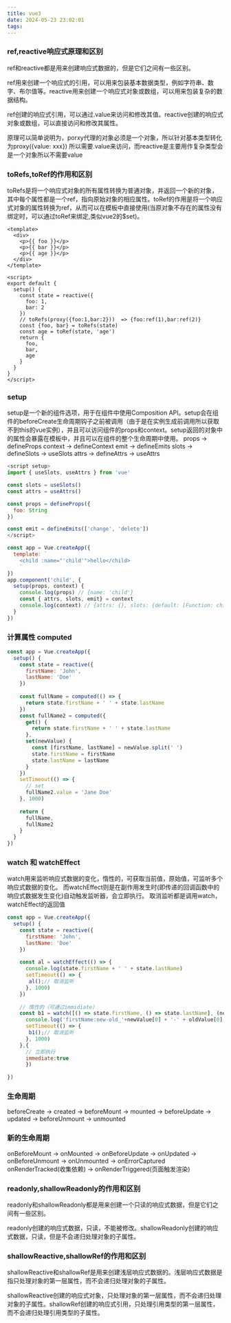 ```yaml
---
title: vue3
date: 2024-05-23 23:02:01
tags:
---
```

### ref,reactive响应式原理和区别
ref和reactive都是用来创建响应式数据的，但是它们之间有一些区别。

ref用来创建一个响应式的引用，可以用来包装基本数据类型，例如字符串、数字、布尔值等。reactive用来创建一个响应式对象或数组，可以用来包装复杂的数据结构。

ref创建的响应式引用，可以通过.value来访问和修改其值。reactive创建的响应式对象或数组，可以直接访问和修改其属性。

原理可以简单说明为，porxy代理的对象必须是一个对象，所以针对基本类型转化为proxy({value: xxx}) 所以需要.value来访问，而reactive是主要用作复杂类型会是一个对象所以不需要value

### toRefs,toRef的作用和区别
toRefs是将一个响应式对象的所有属性转换为普通对象，并返回一个新的对象，其中每个属性都是一个ref，指向原始对象的相应属性。toRef的作用是将一个响应式对象的属性转换为ref，从而可以在模板中直接使用(当原对象不存在的属性没有绑定时，可以通过toRef来绑定,类似vue2的$set)。

```vue
<template>
  <div>
    <p>{{ foo }}</p>
    <p>{{ bar }}</p>
    <p>{{ age }}</p>
  </div>
</template>

<script>
export default {
  setup() {
    const state = reactive({
      foo: 1,
      bar: 2
    })
    // toRefs(proxy({foo:1,bar:2}))  => {foo:ref(1),bar:ref(2)}
    const {foo, bar} = toRefs(state)
    const age = toRef(state, 'age')
    return {
      foo,
      bar,
      age
    }
  }
}
</script>
```
### setup
setup是一个新的组件选项，用于在组件中使用Composition API。setup会在组件的beforeCreate生命周期钩子之前被调用（由于是在实例生成前调用所以获取不到this的vue实例），并且可以访问组件的props和context。setup返回的对象中的属性会暴露在模板中，并且可以在组件的整个生命周期中使用。
props -> defineProps
context -> defineContext
emit -> defineEmits
slots -> defineSlots -> useSlots
attrs -> defineAttrs -> useAttrs

```js
<script setup>
import { useSlots, useAttrs } from 'vue'

const slots = useSlots()
const attrs = useAttrs()

const props = defineProps({
  foo: String
})

const emit = defineEmits(['change', 'delete'])
</script>
```

```js
const app = Vue.createApp({
  template: `
    <child :name="'child'">hello</child>
    `
})
app.component('child', {
  setup(props, context) {
    console.log(props) // {name: 'child'}
    const { attrs, slots, emit} = context
    console.log(context) // {attrs: {}, slots: {default: [Function: child]}, emit: [Function: emit]}
  }
})
```
### 计算属性 computed
```js
const app = Vue.createApp({
  setup() {
    const state = reactive({
      firstName: 'John',
      lastName: 'Doe'
    })
    
    const fullName = computed(() => {
      return state.firstName + ' ' + state.lastName
    })
    const fullName2 = computed({
      get() {
        return state.firstName + ' ' + state.lastName
      },
      set(newValue) {
        const [firstName, lastName] = newValue.split(' ')
        state.firstName = firstName
        state.lastName = lastName
      }
    })
    setTimeout(() => {
      // set 
      fullName2.value = 'Jane Doe'
    }, 1000)
    
    return {
      fullName,
      fullName2
    }
  }
})
```

### watch 和 watchEffect
watch用来监听响应式数据的变化，惰性的，可获取当前值，原始值，可监听多个响应式数据的变化。
而watchEffect则是在副作用发生时(即传递的回调函数中的响应式数据发生变化)自动触发监听器，会立即执行。
取消监听都是调用watch，watchEffect的返回值
```js
const app = Vue.createApp({
  setup() {
    const state = reactive({
      firstName: 'John',
      lastName: 'Doe'
    })
    
    const al = watchEffect(() => {
      console.log(state.firstName + ' ' + state.lastName)
      setTimeout(() => {
       al();// 取消监听
      }, 1000)
    })
    
    // 惰性的（可通过immidiate）
    const b1 = watch([() => state.firstName, () => state.lastName], (newValue, oldValue) => {
      console.log('firstName:new-old_'+newValue[0] + '-' + oldValue[0],'lastName:new-old_'+newValue[1]+'-'+oldValue[1])
      setTimeout(() => {
       b1();// 取消监听
      }, 1000)
    },{
      // 立即执行
      immediate:true 
      })
  
})
```

### 生命周期
beforeCreate -> created -> beforeMount -> mounted -> beforeUpdate -> updated -> beforeUnmount -> unmounted

### 新的生命周期
onBeforeMount -> onMounted -> onBeforeUpdate -> onUpdated -> onBeforeUnmount -> onUnmounted -> onErrorCaptured
onRenderTracked(收集依赖) -> onRenderTriggered(页面触发渲染)

### readonly,shallowReadonly的作用和区别
readonly和shallowReadonly都是用来创建一个只读的响应式数据，但是它们之间有一些区别。

readonly创建的响应式数据，只读，不能被修改。shallowReadonly创建的响应式数据，只读，但是不会递归处理对象的子属性。


### shallowReactive,shallowRef的作用和区别
shallowReactive和shallowRef是用来创建浅层响应式数据的。浅层响应式数据是指只处理对象的第一层属性，而不会递归处理对象的子属性。

shallowReactive创建的响应式对象，只处理对象的第一层属性，而不会递归处理对象的子属性。shallowRef创建的响应式引用，只处理引用类型的第一层属性，而不会递归处理引用类型的子属性。


```

